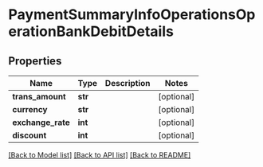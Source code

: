 # PaymentSummaryInfoOperationsOperationBankDebitDetails

## Properties
Name | Type | Description | Notes
------------ | ------------- | ------------- | -------------
**trans_amount** | **str** |  | [optional] 
**currency** | **str** |  | [optional] 
**exchange_rate** | **int** |  | [optional] 
**discount** | **int** |  | [optional] 

[[Back to Model list]](../README.md#documentation-for-models) [[Back to API list]](../README.md#documentation-for-api-endpoints) [[Back to README]](../README.md)


